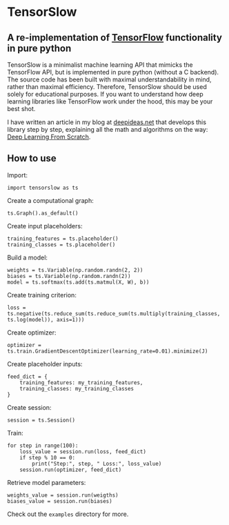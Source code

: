 # TensorSlow
## A re-implementation of <a href="http://www.tensorflow.org">TensorFlow</a> functionality in pure python

TensorSlow is a minimalist machine learning API that mimicks the TensorFlow API, but is implemented in pure python (without a C backend). The source code has been built with maximal understandability in mind, rather than maximal efficiency. Therefore, TensorSlow should be used solely for educational purposes. If you want to understand how deep learning libraries like TensorFlow work under the hood, this may be your best shot. 

I have written an article in my blog at <a href="http://www.deepideas.net/deep-learning-from-scratch-theory-and-implementation/">deepideas.net</a> that develops this library step by step, explaining all the math and algorithms on the way: <a href="http://www.deepideas.net/deep-learning-from-scratch-theory-and-implementation/">Deep Learning From Scratch</a>.

## How to use
Import:

    import tensorslow as ts

Create a computational graph:

    ts.Graph().as_default()

Create input placeholders:

    training_features = ts.placeholder()
    training_classes = ts.placeholder()

Build a model:

	weights = ts.Variable(np.random.randn(2, 2))
	biases = ts.Variable(np.random.randn(2))
	model = ts.softmax(ts.add(ts.matmul(X, W), b))

Create training criterion:

    loss = ts.negative(ts.reduce_sum(ts.reduce_sum(ts.multiply(training_classes, ts.log(model)), axis=1)))

Create optimizer:

    optimizer = ts.train.GradientDescentOptimizer(learning_rate=0.01).minimize(J)

Create placeholder inputs:

	feed_dict = {
		training_features: my_training_features,
		training_classes: my_training_classes
	}

Create session:

	session = ts.Session()

Train:

	for step in range(100):
		loss_value = session.run(loss, feed_dict)
		if step % 10 == 0:
			print("Step:", step, " Loss:", loss_value)
		session.run(optimizer, feed_dict)

Retrieve model parameters:

	weights_value = session.run(weigths)
	biases_value = session.run(biases)

Check out the `examples` directory for more.
